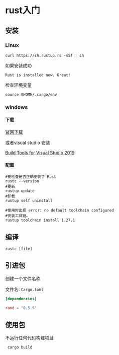 # rust入门

## 安装

### Linux 

```shell
curl https://sh.rustup.rs -sSf | sh
```

如果安装成功

```
Rust is installed now. Great!
```

检查环境变量

```text
source $HOME/.cargo/env
```

### windows

#### 下载

[官网下载]( [https://www.rust-lang.org/install.html](https://www.rust-lang.org/tools/install) )

或者visual studio 安装

 [Build Tools for Visual Studio 2019](https://www.visualstudio.com/downloads/#build-tools-for-visual-studio-2019)

#### 配置

```shell
#要检查是否正确安装了 Rust
rustc --version
#更新
rustup update
#卸载 
rustup self uninstall

#使用时出现 error: no default toolchain configured
#安装工具链。
rustup toolchain install 1.27.1  

```

## 编译

```shell
rustc [file]
```



## 引进包

创建一个文件名称

文件名: `Cargo.toml`

```toml
[dependencies]

rand = "0.5.5"
```

## 使用包

不运行任何代码构建项目

```text
 cargo build
```



